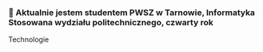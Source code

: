 

 ### 🌱 Aktualnie jestem studentem PWSZ w Tarnowie, Informatyka Stosowana wydziału politechnicznego, czwarty rok

Technologie

